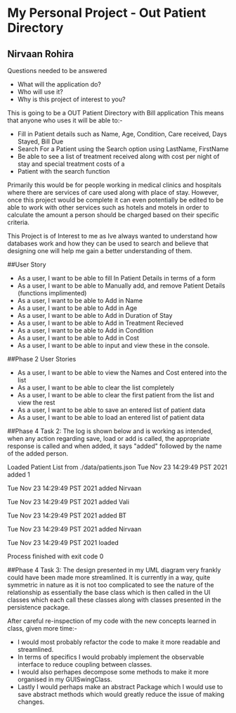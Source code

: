 # My Personal Project - Out Patient Directory

## Nirvaan Rohira

Questions needed to be answered
- What will the application do?
- Who will use it?
- Why is this project of interest to you?

This is going to be a OUT Patient Directory with Bill application
This means that anyone who uses it will be able to:-
- Fill in Patient details such as Name, Age, Condition, Care received, Days Stayed, Bill Due
- Search For a Patient using the Search option using LastName, FirstName
- Be able to see a list of treatment received along with cost per night of stay and special treatment costs of a
- Patient with the search function

Primarily this would be for people working in medical clinics and hospitals where there are services of care used along
with place of stay. However, once this project would be complete it can even potentially be edited to be able to work
with other services such as hotels and motels in order to calculate the amount a person should be charged based on
their specific criteria.

This Project is of Interest to me as Ive always wanted to understand how databases work and how they can be used to
search and believe that designing one will help me gain a better understanding of them.

##User Story
- As a user, I want to be able to fill In Patient Details in terms of a form
- As a user, I want to be able to Manually add, and remove Patient Details (functions implimented)
- As a user, I want to be able to Add in Name
- As a user, I want to be able to Add in Age
- As a user, I want to be able to Add in Duration of Stay
- As a user, I want to be able to Add in Treatment Recieved
- As a user, I want to be able to Add in Condition
- As a user, I want to be able to Add in Cost
- As a user, I want to be able to input and view these in the console.

##Phase 2 User Stories
- As a user, I want to be able to view the Names and Cost entered into the list
- As a user, I want to be able to clear the list completely
- As a user, I want to be able to clear the first patient from the list and view the rest
- As a user, I want to be able to save an entered list of patient data
- As a user, I want to be able to load an entered list of patient data

##Phase 4 Task 2:
The log is shown below and is working as intended, when any action regarding save, load or add is called, the 
appropriate response is called and when added, it says "added" followed by the name of the added person.

Loaded Patient List from ./data/patients.json
Tue Nov 23 14:29:49 PST 2021
added 1

Tue Nov 23 14:29:49 PST 2021
added Nirvaan

Tue Nov 23 14:29:49 PST 2021
added Vali

Tue Nov 23 14:29:49 PST 2021
added BT

Tue Nov 23 14:29:49 PST 2021
added Nirvaan

Tue Nov 23 14:29:49 PST 2021
loaded


Process finished with exit code 0


##Phase 4 Task 3:
The design presented in my UML diagram very frankly could have been made more streamlined.
It is currently in a way, quite symmetric in nature as it is not too complicated to see the nature of the relationship
as essentially the base class which is then called in the UI classes which each call these classes along with 
classes presented in the persistence package.

After careful re-inspection of my code with the new concepts learned in class, given more time:- 
- I would most probably refactor the code to make it more readable and streamlined.
- In terms of specifics I would probably implement the observable 
interface to reduce coupling between classes. 
- I would also perhapes decompose some methods to make it more organised 
in my GUISwingClass. 
- Lastly I would perhaps make an abstract Package which I would use to save abstract methods which
would greatly reduce the issue of making changes.
